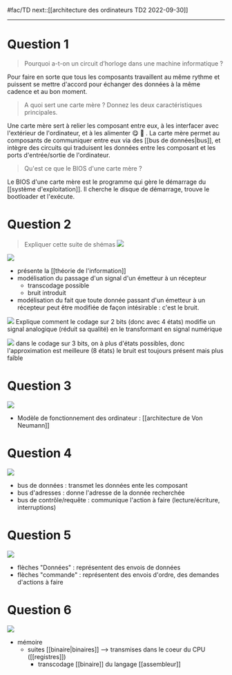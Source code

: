 #fac/TD 
next::[[architecture des ordinateurs TD2  2022-09-30]]

---

# Question 1

> Pourquoi a-t-on un circuit d’horloge dans une machine informatique ?

Pour faire en sorte que tous les composants travaillent au même rythme et puissent se mettre d'accord pour échanger des données à la même cadence et au bon moment.

> A quoi sert une carte mère ? Donnez les deux caractéristiques principales.

Une carte mère sert à relier les composant entre eux, à les interfacer avec l'extérieur de l'ordinateur, et à les alimenter 😋 🍔 .
La carte mère permet au composants de communiquer entre eux via des [[bus de données|bus]], et intègre des circuits qui traduisent les données entre les composant et les ports d'entrée/sortie de l'ordinateur.

> Qu'est ce que le BIOS d'une carte mère ?

Le BIOS d'une carte mère est le programme qui gère le démarrage du [[système d'exploitation]].
Il cherche le disque de démarrage, trouve le bootloader et l'exécute.

# Question 2

> Expliquer cette suite de shémas
> ![](app://local/Users/oscarplaisant/devoirs/cours/attachments/markmind/1663933338694.png?1663933343618)


![](app://local/Users/oscarplaisant/devoirs/cours/attachments/markmind/1663933400663.png?1663933413011)
 - présente la [[théorie de l'information]]
 - modélisation du passage d'un signal d'un émetteur à un récepteur
     - transcodage possible
     - bruit introduit
 - modélisation du fait que toute donnée passant d'un émetteur à un récepteur peut être modifiée de façon intésirable : c'est le bruit.

![](app://local/Users/oscarplaisant/devoirs/cours/attachments/markmind/1663933837982.png?1663933863625)
Explique comment le codage sur 2 bits (donc avec 4 états) modifie un signal analogique (réduit sa qualité) en le transformant en signal numérique

![](app://local/Users/oscarplaisant/devoirs/cours/attachments/markmind/1663934015682.png?1663934035214)
dans le codage sur 3 bits, on à plus d'états possibles, donc l'approximation est meilleure (8 états)
le bruit est toujours présent mais plus faîble


# Question 3
![](app://local/Users/oscarplaisant/devoirs/cours/attachments/markmind/1663934986024.png?1663935003266)
 - Modèle de fonctionnement des ordinateur : [[architecture de Von Neumann]] 

# Question 4

![](app://local/Users/oscarplaisant/devoirs/cours/attachments/markmind/1663935053289.png?1663935065358)
 - bus de données : transmet les données ente les composant
 - bus d'adresses : donne l'adresse de la donnée recherchée
 - bus de contrôle/requête : communique l'action à faire (lecture/écriture, interruptions)


# Question 5

![](app://local/Users/oscarplaisant/devoirs/cours/attachments/markmind/1663935204098.png?1663935217647)
 - flèches "Données" : représentent des envois de données
 - flèches "commande" : représentent des envois d'ordre, des demandes d'actions à faire


# Question 6

![](app://local/Users/oscarplaisant/devoirs/cours/attachments/markmind/1663935539410.png?1663935553690)
 - mémoire
     - suites [[binaire|binaires]] --> transmises dans le coeur du CPU ([[registres]])
         - transcodage [[binaire]] du langage [[assembleur]]
